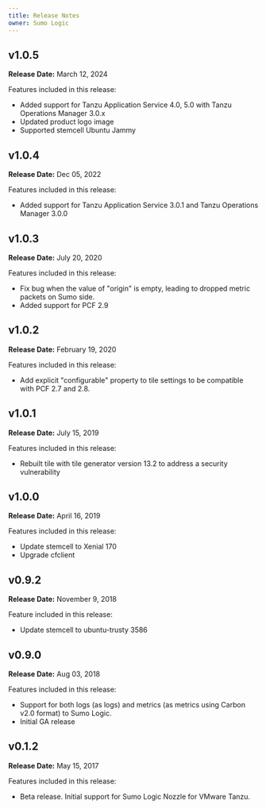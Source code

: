 ```yaml
---
title: Release Notes
owner: Sumo Logic 
---
```


## v1.0.5

**Release Date:** March 12, 2024

Features included in this release:

* Added support for Tanzu Application Service 4.0, 5.0 with Tanzu Operations Manager 3.0.x
* Updated product logo image
* Supported stemcell Ubuntu Jammy 

## v1.0.4

**Release Date:** Dec 05, 2022

Features included in this release:

* Added support for Tanzu Application Service 3.0.1 and Tanzu Operations Manager 3.0.0

## v1.0.3

**Release Date:** July 20, 2020

Features included in this release:

* Fix bug when the value of "origin" is empty, leading to dropped metric packets on Sumo side. 
* Added support for PCF 2.9

## v1.0.2

**Release Date:** February 19, 2020

Features included in this release:

* Add explicit "configurable" property to tile settings to be compatible with PCF 2.7 and 2.8.

## v1.0.1

**Release Date:** July 15, 2019

Features included in this release:

* Rebuilt tile with tile generator version 13.2 to address a security vulnerability 

## v1.0.0

**Release Date:** April 16, 2019

Features included in this release:

* Update stemcell to Xenial 170 
* Upgrade cfclient

## v0.9.2

**Release Date:** November 9, 2018

Feature included in this release:

* Update stemcell to ubuntu-trusty 3586 

## v0.9.0

**Release Date:** Aug 03, 2018

Features included in this release:

* Support for both logs (as logs) and metrics (as metrics using Carbon v2.0 format) to Sumo Logic.
* Initial GA release


## v0.1.2

**Release Date:** May 15, 2017

Features included in this release:

* Beta release. Initial support for Sumo Logic Nozzle for VMware Tanzu.

